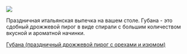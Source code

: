 <!--2025-04-07 17:35:56-->
<div class="yb">
  <div class="rss finecooking"><a href="https://finecooking.ru/recipe/gubana-prazdnichnyy-drozhzhevoy-pirog-s-orehami-i-izyumom"><img src="https://finecooking.ru/images/recipe/gubana-prazdnichnyy-drozhzhevoy-pirog-s-orehami-i-izyumom/photo/960w.jpg"></a><p>Праздничная итальянская выпечка на вашем столе. Губана - это сдобный дрожжевой пирог в виде спирали с большим количеством вкусной и ароматной начинки. </p>
 <p class="titl"><a href="https://finecooking.ru/recipe/gubana-prazdnichnyy-drozhzhevoy-pirog-s-orehami-i-izyumom">Губана (праздничный дрожжевой пирог с орехами и изюмом)</a></p></div>
</div>
